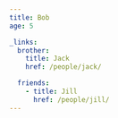 ```yaml
---
title: Bob
age: 5

_links:
  brother:
    title: Jack
    href: /people/jack/

  friends:
    - title: Jill
      href: /people/jill/
---
```

